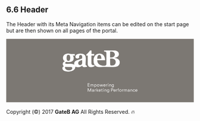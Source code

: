## 6.6 Header

The Header with its Meta Navigation items can be edited on the start page but are then shown on all pages of the portal.

![alt text](../reference/dummy.png "this is a placeholder")


Copyright (©) 2017 **GateB AG** All Rights Reserved. :fire:
